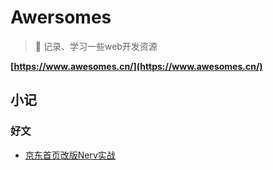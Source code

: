 # Awersomes
> :rocket: 记录、学习一些web开发资源

**[https://www.awesomes.cn/](https://www.awesomes.cn/)**  

## 小记

### 好文

- [京东首页改版Nerv实战](https://mp.weixin.qq.com/s/YhyyR4Iv9_4VwWNlojvnSw)